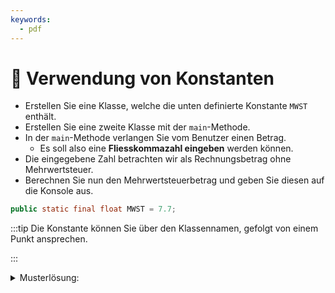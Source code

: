 ```yaml
---
keywords:
  - pdf
---
```

# 📝 Verwendung von Konstanten

- Erstellen Sie eine Klasse, welche die unten definierte Konstante `MWST`
  enthält.
- Erstellen Sie eine zweite Klasse mit der `main`-Methode.
- In der `main`-Methode verlangen Sie vom Benutzer einen Betrag.
  - Es soll also eine **Fliesskommazahl eingeben** werden können.
- Die eingegebene Zahl betrachten wir als Rechnungsbetrag ohne Mehrwertsteuer.
- Berechnen Sie nun den Mehrwertsteuerbetrag und geben Sie diesen auf die
  Konsole aus.

```java title="Konstante MWST in Prozent"
public static final float MWST = 7.7;
```

:::tip Die Konstante können Sie über den Klassennamen, gefolgt von einem Punkt
ansprechen.

:::

<details><summary>Musterlösung:</summary>

```java title="Constants.java"
public class Constants {
    public static final float MWST = 7.7;
}
```

```java title="MwstCalculator.java"
import mytools.StdInput;

public class MwstCalculator {
  public static void main (String[] args) {
    System.out.println("Please enter amount:");
    float amount = StdInput.readFloat();
    float mwst = Constants.MWST * amount / 100;
    System.out.println("MWST: " + mwst);
    System.out.println("Amount incl. MWST: " + (amount + mwst);
  }
}
```

</details>
